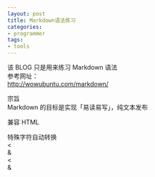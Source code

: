 ```yaml
---
layout: post
title: Markdown语法练习
categories:
- programmer
tags:
- tools
---
```


该 BLOG 只是用来练习 Markdown 语法		
参考网址：	
http://wowubuntu.com/markdown/

宗旨	
Markdown 的目标是实现「易读易写」，纯文本发布	

兼容 HTML		

特殊字符自动转换	
<	
&	
&lt;	
&amp;	
